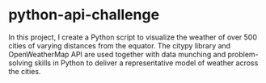 # python-api-challenge
In this project, I create a Python script to visualize the weather of over 500 cities of varying distances from the equator. The citypy library and OpenWeatherMap API are used together with data munching and problem-solving skills in Python to deliver a representative model of weather across the cities.
